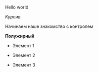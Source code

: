 Hello world

*Курсив.*

Начинаем наше знакомство  с контролем 

**Полужирный** 

*  Элемент 1

* Элемент 2

* Элемент 3